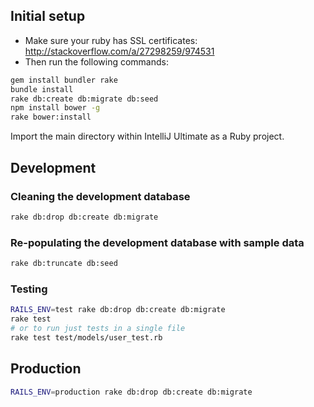 ## Initial setup

* Make sure your ruby has SSL certificates: http://stackoverflow.com/a/27298259/974531
* Then run the following commands:

```bash
gem install bundler rake
bundle install
rake db:create db:migrate db:seed
npm install bower -g
rake bower:install
```

Import the main directory within IntelliJ Ultimate as a Ruby project.

## Development

### Cleaning the development database

```bash
rake db:drop db:create db:migrate
```

### Re-populating the development database with sample data

```bash
rake db:truncate db:seed
```

### Testing

```bash
RAILS_ENV=test rake db:drop db:create db:migrate
rake test
# or to run just tests in a single file
rake test test/models/user_test.rb
```

## Production

```bash
RAILS_ENV=production rake db:drop db:create db:migrate
```